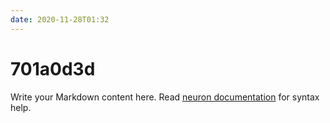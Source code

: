 ```yaml
---
date: 2020-11-28T01:32
---
```


# 701a0d3d

Write your Markdown content here. Read [neuron documentation](https://neuron.zettel.page/2011404.html) for syntax help.

